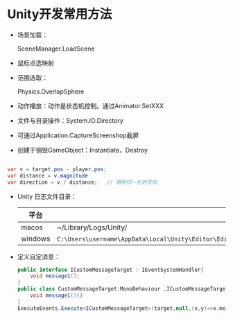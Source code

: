 # Unity开发常用方法

* 场景加载：

  SceneManager.LoadScene

* 鼠标点选映射

* 范围选取：

  Physics.OverlapSphere

* 动作播放：动作是状态机控制。通过Animator.SetXXX

* 文件与目录操作：System.IO.Directory

* 可通过Application.CaptureScreenshop截屏

* 创建于销毁GameObject：Instantiate，Destroy

``` c#

var v = target.pos - player.pos;
var distance = v.magnitude
var direction = v / distance;	// 得到归一化的方向

```

* Unity 日志文件目录：

  | 平台    | 日志目录                                                     |
  | ------- | ------------------------------------------------------------ |
  | macos   | ~/Library/Logs/Unity/                                        |
  | windows | `C:\Users\username\AppData\Local\Unity\Editor\Editor.log`;C:\Users\username\AppData\LocalLow\CompanyName\ProductName\output_log.txt |

* 定义自定消息：

  ``` c#
  public interface ICustomMessageTarget : IEventSystemHandler{
      void message1();
  }
  public class CustomMessageTarget:MonoBehaviour ,ICustomMessageTarget {
      void message1(){}
  }
  ExecuteEvents.Execute<ICustomMessageTarget>(target,null,(x,y)=>x.message1());
  ```
